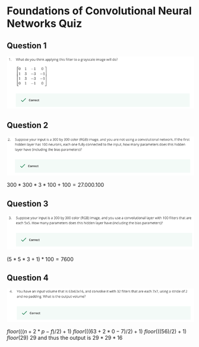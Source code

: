 # Foundations of Convolutional Neural Networks Quiz

Question 1
----------
![Question 1](Question1.png)

Question 2
----------
![Question 2](Question2.png)

$300 * 300 * 3 * 100 + 100 = 27.000.100$

Question 3
----------
![Question 3](Question3.png)

$(5 * 5 * 3 + 1) * 100 = 7600$

Question 4
----------
![Question 4](Question4.png)

$floor(((n + 2*p - f)/2) + 1)$
$floor(((63 + 2*0 - 7)/2) + 1)$
$floor(((56)/2) + 1)$
$floor(29)$
$29$
and thus the output is $29 * 29 * 16$




